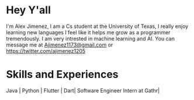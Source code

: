 # Hey Y'all

I'm Alex Jimenez, I am a Cs student at the University of Texas, I really enjoy learning new languages I feel like it helps me grow as a programmer tremendously. I am very intrested in machine learning and AI. You can message me at Ajimenez1173@gmail.com or https://twitter.com/ajimenez1205

# Skills and Experiences
Java | Python | Flutter | Dart|
Software Engineer Intern at Gathr|

